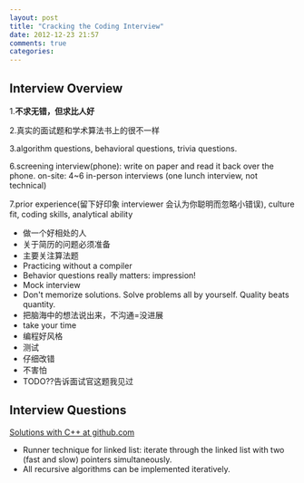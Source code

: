 ```yaml
---
layout: post
title: "Cracking the Coding Interview"
date: 2012-12-23 21:57
comments: true
categories: 
---
```


## Interview Overview

1.**不求无错，但求比人好**

2.真实的面试题和学术算法书上的很不一样

3.algorithm questions, behavioral questions, trivia questions.

6.screening interview(phone): write on paper and read it back over the phone. on-site: 4~6 in-person interviews (one lunch interview, not technical)

7.prior experience(留下好印象 interviewer 会认为你聪明而忽略小错误), culture fit, coding skills, analytical ability

- 做一个好相处的人
- 关于简历的问题必须准备
- 主要关注算法题
- Practicing without a compiler
- Behavior questions really matters: impression! 
- Mock interview
- Don't memorize solutions. Solve problems all by yourself. Quality beats quantity.
- 把脑海中的想法说出来，不沟通=没进展
- take your time
- 编程好风格
- 测试
- 仔细改错
- 不害怕
- TODO??告诉面试官这题我见过

## Interview Questions

[Solutions with C++ at github.com](https://github.com/puncsky/playground/tree/master/careercup)

- Runner technique for linked list: iterate through the linked list with two (fast and slow) pointers simultaneously. 
- All recursive algorithms can be implemented iteratively.
